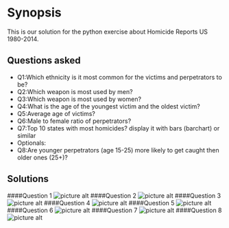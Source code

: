 Synopsis
=============
This is our solution for the python exercise about Homicide Reports US 1980-2014.

Questions asked
-------
 * Q1:Which ethnicity is it most common for the victims and perpetrators to be?
 * Q2:Which weapon is most used by men?
 * Q3:Which weapon is most used by women?
 * Q4:What is the age of the youngest victim and the oldest victim?
 * Q5:Average age of victims?
 * Q6:Male to female ratio of perpetrators?
 * Q7:Top 10 states with most homicides? display it with bars (barchart) or similar
 * Optionals:
  * Q8:Are younger perpetrators (age 15-25) more likely to get caught then older ones (25+)?

Solutions
-------
####Question 1
![picture alt](http://i.imgur.com/kiTMhvX.png)
####Question 2
![picture alt]()
####Question 3
![picture alt]()
####Question 4
![picture alt]()
####Question 5
![picture alt]()
####Question 6
![picture alt]()
####Question 7
![picture alt]()
####Question 8
![picture alt]()
